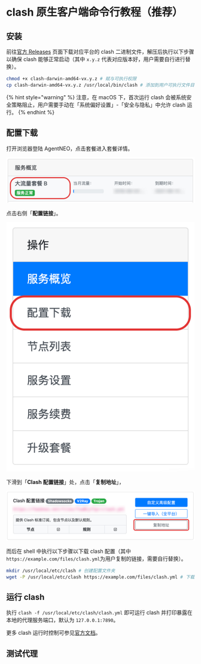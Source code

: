 # clash 原生客户端命令行教程（推荐）

## 安装

前往[官方 Releases](https://github.com/Dreamacro/clash/releases) 页面下载对应平台的 clash 二进制文件，解压后执行以下步骤以确保 clash 能够正常启动（其中 `x.y.z` 代表对应版本好，用户需要自行进行替换）。

```bash
chmod +x clash-darwin-amd64-vx.y.z # 赋与可执行权限
cp clash-darwin-amd64-vx.y.z /usr/local/bin/clash # 添加到用户可执行文件目录
```

{% hint style="warning" %}
注意，在 macOS 下，首次运行 clash 会被系统安全策略阻止，用户需要手动在「系统偏好设置」-「安全与隐私」中允许 clash 运行。
{% endhint %}

## 配置下载

打开浏览器登陆 AgentNEO，点击套餐进入套餐详情。

![](../.gitbook/assets/clashx-1.jpg)

点击右侧「**配置链接**」。

![](../.gitbook/assets/clashx-2.jpg)

下滑到「**Clash 配置链接**」处，点击「**复制地址**」，

![](<../.gitbook/assets/clashx-3 (1).jpg>)

而后在 shell 中执行以下步骤以下载 clash 配置（其中 `https://example.com/files/clash.yml`为用户复制的链接，需要自行替换）。

```bash
mkdir /usr/local/etc/clash # 创建配置文件夹
wget -P /usr/local/etc/clash https://example.com/files/clash.yml # 下载订阅文件到本地
```

## 运行 clash

执行 `clash -f /usr/local/etc/clash/clash.yml` 即可运行 clash 并打印暴露在本地的代理服务端口，默认为 `127.0.0.1:7890`。

更多 clash 运行时控制可参见[官方文档](https://github.com/Dreamacro/clash/wiki/external-controller-API-reference)。

## 测试代理
